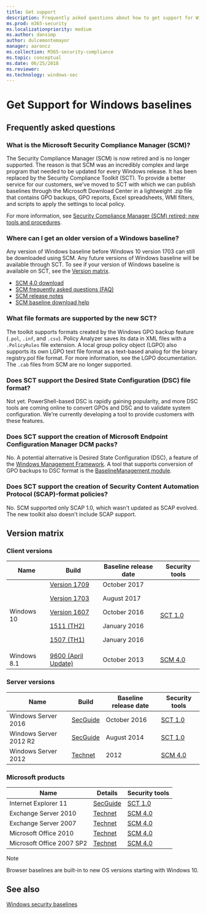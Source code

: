 ```yaml
---
title: Get support
description: Frequently asked questions about how to get support for Windows baselines and the Security Compliance Toolkit (SCT).
ms.prod: m365-security
ms.localizationpriority: medium
ms.author: dansimp
author: dulcemontemayor
manager: aaroncz
ms.collection: M365-security-compliance
ms.topic: conceptual
ms.date: 06/25/2018
ms.reviewer: 
ms.technology: windows-sec
---
```


# Get Support for Windows baselines

## Frequently asked questions

### What is the Microsoft Security Compliance Manager (SCM)?

The Security Compliance Manager (SCM) is now retired and is no longer supported. The reason is that SCM was an incredibly complex and large program that needed to be updated for every Windows release. It has been replaced by the Security Compliance Toolkit (SCT). To provide a better service for our customers, we've moved to SCT with which we can publish baselines through the Microsoft Download Center in a lightweight .zip file that contains GPO backups, GPO reports, Excel spreadsheets, WMI filters, and scripts to apply the settings to local policy.

For more information, see [Security Compliance Manager (SCM) retired; new tools and procedures](/archive/blogs/secguide/security-compliance-manager-scm-retired-new-tools-and-procedures).

### Where can I get an older version of a Windows baseline?

Any version of Windows baseline before Windows 10 version 1703 can still be downloaded using SCM. Any future versions of Windows baseline will be available through SCT. To see if your version of Windows baseline is available on SCT, see the [Version matrix](#version-matrix).

- [SCM 4.0 download](https://www.microsoft.com/download/details.aspx?id=53353)
- [SCM frequently asked questions (FAQ)](https://social.technet.microsoft.com/wiki/contents/articles/1836.microsoft-security-compliance-manager-scm-frequently-asked-questions-faq.aspx)
- [SCM release notes](https://social.technet.microsoft.com/wiki/contents/articles/1864.microsoft-security-compliance-manager-scm-release-notes.aspx)
- [SCM baseline download help](https://social.technet.microsoft.com/wiki/contents/articles/1865.microsoft-security-compliance-manager-scm-baseline-download-help.aspx)

### What file formats are supported by the new SCT?

The toolkit supports formats created by the Windows GPO backup feature (`.pol`, `.inf`, and `.csv`). Policy Analyzer saves its data in XML files with a `.PolicyRules` file extension. A local group policy object (LGPO) also supports its own LGPO text file format as a text-based analog for the binary registry.pol file format. For more information, see the LGPO documentation. The `.cab` files from SCM are no longer supported.

### Does SCT support the Desired State Configuration (DSC) file format?

Not yet. PowerShell-based DSC is rapidly gaining popularity, and more DSC tools are coming online to convert GPOs and DSC and to validate system configuration. We're currently developing a tool to provide customers with these features.

### Does SCT support the creation of Microsoft Endpoint Configuration Manager DCM packs?

No. A potential alternative is Desired State Configuration (DSC), a feature of the [Windows Management Framework](https://www.microsoft.com/download/details.aspx?id=54616). A tool that supports conversion of GPO backups to DSC format is the [BaselineManagement module](https://github.com/Microsoft/BaselineManagement).

### Does SCT support the creation of Security Content Automation Protocol (SCAP)-format policies?

No. SCM supported only SCAP 1.0, which wasn't updated as SCAP evolved. The new toolkit also doesn't include SCAP support.

## Version matrix

### Client versions

| Name | Build | Baseline release date | Security tools |
|---|---|---|---|
| Windows 10 | [Version 1709](/archive/blogs/secguide/security-baseline-for-windows-10-fall-creators-update-v1709-draft) <p> [Version 1703](/archive/blogs/secguide/security-baseline-for-windows-10-creators-update-v1703-final) <p>[Version 1607](/archive/blogs/secguide/security-baseline-for-windows-10-v1607-anniversary-edition-and-windows-server-2016) <p>[1511 (TH2)](/archive/blogs/secguide/security-baseline-for-windows-10-v1511-threshold-2-final) <p>[1507 (TH1)](/archive/blogs/secguide/security-baseline-for-windows-10-v1507-build-10240-th1-ltsb-update)| October 2017 <p>August 2017 <p>October 2016 <p>January 2016<p> January 2016 |[SCT 1.0](https://www.microsoft.com/download/details.aspx?id=55319) |
| Windows 8.1 |[9600 (April Update)](/archive/blogs/secguide/security-baselines-for-windows-8-1-windows-server-2012-r2-and-internet-explorer-11-final)| October 2013| [SCM 4.0](https://www.microsoft.com/download/details.aspx?id=53353) |

### Server versions

| Name | Build | Baseline release date | Security tools |
|---|---|---|---|
|Windows Server 2016 | [SecGuide](/archive/blogs/secguide/security-baseline-for-windows-10-v1607-anniversary-edition-and-windows-server-2016) |October 2016 |[SCT 1.0](https://www.microsoft.com/download/details.aspx?id=55319) |
|Windows Server 2012 R2|[SecGuide](/archive/blogs/secguide/security-baseline-for-windows-10-v1607-anniversary-edition-and-windows-server-2016)|August 2014 | [SCT 1.0](https://www.microsoft.com/download/details.aspx?id=55319)|
|Windows Server 2012|[Technet](/previous-versions/tn-archive/jj898542(v=technet.10)) |2012| [SCM 4.0](https://www.microsoft.com/download/details.aspx?id=53353) |

### Microsoft products

| Name | Details | Security tools |
|--|--|--|
| Internet Explorer 11 | [SecGuide](/archive/blogs/secguide/security-baselines-for-windows-8-1-windows-server-2012-r2-and-internet-explorer-11-final) | [SCT 1.0](https://www.microsoft.com/download/details.aspx?id=55319) |
| Exchange Server 2010 | [Technet](/previous-versions/tn-archive/hh913521(v=technet.10)) | [SCM 4.0](https://www.microsoft.com/download/details.aspx?id=53353) |
| Exchange Server 2007 | [Technet](/previous-versions/tn-archive/hh913520(v=technet.10)) | [SCM 4.0](https://www.microsoft.com/download/details.aspx?id=53353) |
| Microsoft Office 2010 | [Technet](/previous-versions/tn-archive/gg288965(v=technet.10)) | [SCM 4.0](https://www.microsoft.com/download/details.aspx?id=53353) |
| Microsoft Office 2007 SP2 | [Technet](/previous-versions/tn-archive/cc500475(v=technet.10)) | [SCM 4.0](https://www.microsoft.com/download/details.aspx?id=53353) |

> [!NOTE]
> Browser baselines are built-in to new OS versions starting with Windows 10.

## See also

[Windows security baselines](windows-security-baselines.md)
